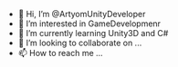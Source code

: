 - 👋 Hi, I’m @ArtyomUnityDeveloper
- 👀 I’m interested in GameDevelopmenr
- 🌱 I’m currently learning Unity3D and C#
- 💞️ I’m looking to collaborate on ...
- 📫 How to reach me ...

<!---
ArtyomUnityDeveloper/ArtyomUnityDeveloper is a ✨ special ✨ repository because its `README.md` (this file) appears on your GitHub profile.
You can click the Preview link to take a look at your changes.
--->
